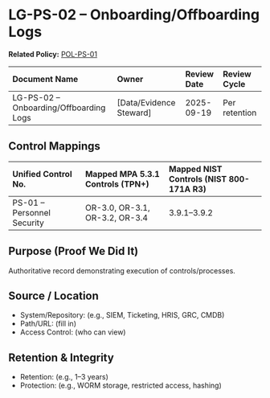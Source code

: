 # LG-PS-02 – Onboarding/Offboarding Logs

**Related Policy:** [POL-PS-01](../policies/POL-PS-01_*.md)

| Document Name | Owner | Review Date | Review Cycle |
| :---- | :---- | :---- | :---- |
| LG-PS-02 – Onboarding/Offboarding Logs | [Data/Evidence Steward] | 2025-09-19 | Per retention |

## Control Mappings
| Unified Control No. | Mapped MPA 5.3.1 Controls (TPN+) | Mapped NIST Controls (NIST 800-171A R3) |
| :---- | :---- | :---- |
| PS-01 – Personnel Security | OR-3.0, OR-3.1, OR-3.2, OR-3.4 | 3.9.1–3.9.2 |

## Purpose (Proof We Did It)
Authoritative record demonstrating execution of controls/processes.

## Source / Location
- System/Repository: (e.g., SIEM, Ticketing, HRIS, GRC, CMDB)
- Path/URL: (fill in)
- Access Control: (who can view)

## Retention & Integrity
- Retention: (e.g., 1–3 years)
- Protection: (e.g., WORM storage, restricted access, hashing)
